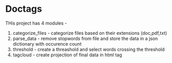 # Doctags

THis project has 4 modules -
1. categorize_files - categorize files based on their extensions (doc,pdf,txt)
2. parse_data - remove stopwords from file and store the data in a json dictionary with occurence count
3. threshold - create a threashold and select words crossing the threshold
4. tagcloud - create projection of final data in html tag

